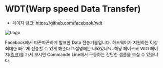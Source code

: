 # WDT(Warp speed Data Transfer)

- 페이지 링크: https://github.com/facebook/wdt
 
![Logo](https://github.com/facebook/wdt/blob/master/wdt_logo.png)

Facebook에서 따끈따끈하게 발표한 Data 전송기술입니다. 하드웨어가 지원하는 이상 최대한 빠르게 전송할 수 있게 해준다고 설명에는 나와있네요. 해당 페이스북 WDT페이지([링크](https://www.facebook.com/WdtOpenSource))를 가서 보시면 Commande Line에서 구동하는 간단한 샘플을 보실 수 있습니다.

